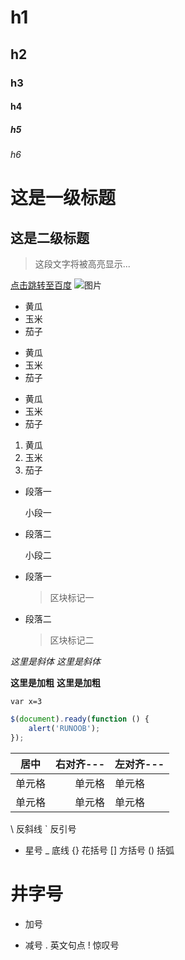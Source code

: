 # h1
## h2
### h3
#### h4
##### h5
###### h6

这是一级标题
===
这是二级标题
---

> 这段文字将被高亮显示...

[点击跳转至百度](http://www.baidu.com)
![图片](https://upload-images.jianshu.io/upload_images/703764-605e3cc2ecb664f6.jpg?imageMogr2/auto-orient/strip%7CimageView2/2/w/1240)

* 黄瓜
* 玉米
* 茄子

+ 黄瓜
+ 玉米
+ 茄子

- 黄瓜
- 玉米
- 茄子

1. 黄瓜
2. 玉米
3. 茄子

*    段落一

     小段一
*    段落二

     小段二


* 段落一
    > 区块标记一
* 段落二
    > 区块标记二

*这里是斜体*
_这里是斜体_

**这里是加粗**
__这里是加粗__

`var x=3`

```javascript
$(document).ready(function () {
    alert('RUNOOB');
});
```

|  居中   | 右对齐--- | 左对齐--- |
|  :----:  | ----:  |:----|
| 单元格  | 单元格 | 单元格 |
| 单元格  | 单元格 | 单元格 |


\   反斜线
`   反引号
*   星号
_   底线
{}  花括号
[]  方括号
()  括弧
#   井字号
+   加号
-   减号
.   英文句点
!   惊叹号